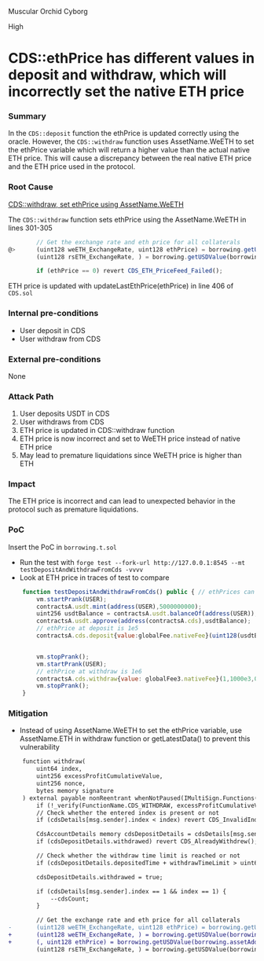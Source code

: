 Muscular Orchid Cyborg

High

# CDS::ethPrice has different values in deposit and withdraw, which will incorrectly set the native ETH price

### Summary

In the `CDS::deposit` function the ethPrice is updated correctly using the oracle. However, the `CDS::withdraw` function uses AssetName.WeETH to set the ethPrice variable which will return a higher value than the actual native ETH price. This will cause a discrepancy between the real native ETH price and the ETH price used in the protocol.

### Root Cause

[CDS::withdraw, set ethPrice using AssetName.WeETH](https://github.com/sherlock-audit/2024-11-autonomint/blob/0d324e04d4c0ca306e1ae4d4c65f0cb9d681751b/Blockchain/Blockchian/contracts/Core_logic/CDS.sol#L302)

The `CDS::withdraw` function sets ethPrice using the AssetName.WeETH in lines 301-305
```javascript
        // Get the exchange rate and eth price for all collaterals
@>      (uint128 weETH_ExchangeRate, uint128 ethPrice) = borrowing.getUSDValue(borrowing.assetAddress(IBorrowing.AssetName.WeETH));
        (uint128 rsETH_ExchangeRate, ) = borrowing.getUSDValue(borrowing.assetAddress(IBorrowing.AssetName.WrsETH));

        if (ethPrice == 0) revert CDS_ETH_PriceFeed_Failed();
```

ETH price is updated with updateLastEthPrice(ethPrice) in line 406 of `CDS.sol`

### Internal pre-conditions

- User deposit in CDS
- User withdraw from CDS

### External pre-conditions

None

### Attack Path

1. User deposits USDT in CDS
2. User withdraws from CDS
3. ETH price is updated in CDS::withdraw function
4. ETH price is now incorrect and set to WeETH price instead of native ETH price
5. May lead to premature liquidations since WeETH price is higher than ETH

### Impact

The ETH price is incorrect and can lead to unexpected behavior in the protocol such as premature liquidations.

### PoC

Insert the PoC in `borrowing.t.sol`
- Run the test with `forge test --fork-url http://127.0.0.1:8545 --mt testDepositAndWithdrawFromCds -vvvv`
- Look at ETH price in traces of test to compare

```javascript
    function testDepositAndWithdrawFromCds() public { // ethPrices can be seen in the traces of the deposit and withdraw emitted events using -vvvv
        vm.startPrank(USER);
        contractsA.usdt.mint(address(USER),5000000000);
        uint256 usdtBalance = contractsA.usdt.balanceOf(address(USER));
        contractsA.usdt.approve(address(contractsA.cds),usdtBalance);
        // ethPrice at deposit is 1e5
        contractsA.cds.deposit{value:globalFee.nativeFee}(uint128(usdtBalance),0,true,uint128(usdtBalance), ETH_PRICE);


        vm.stopPrank();
        vm.startPrank(USER);
        // ethPrice at withdraw is 1e6
        contractsA.cds.withdraw{value: globalFee3.nativeFee}(1,1000e3,0,1,"0x");
        vm.stopPrank();
    }
```

### Mitigation

- Instead of using AssetName.WeETH to set the ethPrice variable, use AssetName.ETH in withdraw function or getLatestData() to prevent this vulnerability

```diff
    function withdraw(
        uint64 index,
        uint256 excessProfitCumulativeValue,
        uint256 nonce,
        bytes memory signature
    ) external payable nonReentrant whenNotPaused(IMultiSign.Functions(5)) {
        if (!_verify(FunctionName.CDS_WITHDRAW, excessProfitCumulativeValue, nonce, "0x", signature)) revert CDS_NotAnAdminTwo();
        // Check whether the entered index is present or not
        if (cdsDetails[msg.sender].index < index) revert CDS_InvalidIndex();

        CdsAccountDetails memory cdsDepositDetails = cdsDetails[msg.sender].cdsAccountDetails[index];
        if (cdsDepositDetails.withdrawed) revert CDS_AlreadyWithdrew();

        // Check whether the withdraw time limit is reached or not
        if (cdsDepositDetails.depositedTime + withdrawTimeLimit > uint64(block.timestamp)) revert CDS_WithdrawTimeNotYetReached();

        cdsDepositDetails.withdrawed = true;

        if (cdsDetails[msg.sender].index == 1 && index == 1) {
            --cdsCount;
        }

        // Get the exchange rate and eth price for all collaterals
-       (uint128 weETH_ExchangeRate, uint128 ethPrice) = borrowing.getUSDValue(borrowing.assetAddress(IBorrowing.AssetName.WeETH));
+       (uint128 weETH_ExchangeRate, ) = borrowing.getUSDValue(borrowing.assetAddress(IBorrowing.AssetName.WeETH));
+       (, uint128 ethPrice) = borrowing.getUSDValue(borrowing.assetAddress(IBorrowing.AssetName.ETH));
        (uint128 rsETH_ExchangeRate, ) = borrowing.getUSDValue(borrowing.assetAddress(IBorrowing.AssetName.WrsETH));
```